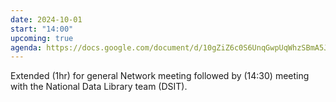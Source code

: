 ```yaml
---
date: 2024-10-01
start: "14:00"
upcoming: true
agenda: https://docs.google.com/document/d/10gZiZ6c0S6UnqGwpUqWhzSBmA5J4trxlIFDQQQBAD0o/edit#heading=h.jgmduqp1336
--- 
```

Extended (1hr) for general Network meeting followed by (14:30) meeting with the National Data Library team (DSIT).